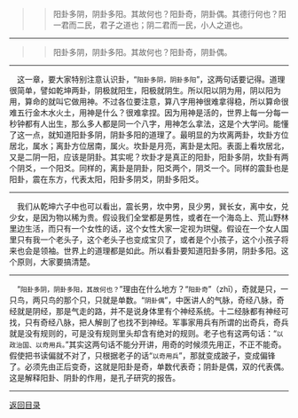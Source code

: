 > > 阳卦多阴，阴卦多阳。其故何也？阳卦奇，阴卦偶。其德行何也？阳一君而二民，君子之道也；阴二君而一民，小人之道也。
___
> > 阳卦多阴，阴卦多阳。其故何也？阳卦奇，阴卦偶。
___
&emsp;这一章，要大家特别注意认识卦，“``阳卦多阴，阴卦多阳``”，这两句话要记得。道理很简单，譬如乾坤两卦，阴极就阳生，阳极就阴生。所以阳以阴为用，阴以阳为用，算命的就叫它做用神。不过各位要注意，算八字用神很难拿得稳，所以算命很难五行金木水火土，用神是什么？很难拿捏。因为用神是活的，世界上每一分每一秒钟都有人出生，那么多人都是同一个八字，用神怎么拿法，这是个大学问。能懂了这一点，就知道阳卦多阴，阴卦多阳的道理了。最明显的为坎离两卦，坎卦方位居北，属水；离卦方位居南，属火。坎卦是月亮，离卦是太阳。表面上看坎居北，又是二阴一阳，应该是阴卦。其实呢？坎卦才是真正的阳卦，阳卦多阴，坎卦有两个阴爻，一个阳爻。同样的，离卦是阴卦，阳爻两个，阴爻一个。同样的震卦也是阳卦，震在东方，代表太阳，阳卦多阴爻，阴卦多阳爻。 
___
&emsp;我们从乾坤六子中也可以看出，震长男，坎中男，艮少男，巽长女，离中女，兑少女，是因为物以稀为贵。假设我们全堂都是男性，或者在一个海岛上、荒山野林里边生活，而只有一个女性的话，这个女性大家一定视为珙璧。假设在一个女人国里只有我一个老头子，这个老头子也变成宝贝了，或者是个小孩子，这个小孩子将来也会是领袖。世界上的道理都是如此。所以看卦要知道阳卦多阴，阴卦多阳。这个原则，大家要搞清楚。
___
&emsp;“``阳卦多阴，阴卦多阳，其故何也？``”理由在什么地方？“``阳卦奇``”（zhī），奇就是只，一只鸟，两只鸟的那个只，只就是单数。“``阴卦偶``”，中医讲人的气脉，奇经八脉，奇经就是阴经，那是气走的路，并不是说身体里有个神经系统。十二经脉都有神经可找，只有奇经八脉，把人解剖了也找不到神经。军事家用兵有所谓的出奇兵，奇兵就是没有规则的，可是没有规则里头却含有绝对的规则。老子也有这两句话：“``以政治国、以奇用兵。``”其实这两句话不能分开讲，用奇的时候须先用正，不正不能奇。假使把书读偏就不对了，只根据老子的话“``以奇用兵``”，那就变成跛子，变成偏锋了。必须先由正后变奇，这就是阳卦是奇，单数代表奇；阴卦是偶，双的代表偶。这是解释阳卦、阴卦的作用，是孔子研究的报告。
___
[返回目录](../../../master/README.md#目录)